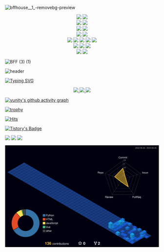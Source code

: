 
![bffhouse__1_-removebg-preview](https://github.com/gangyuji/gangyuji/assets/130277553/b756e4e1-2589-478f-91da-caa3512d7a3b)

<div align="center">
  <img src="https://img.shields.io/badge/html-D25735?style=for-the-badge&logo=html5&logoColor=white">
  <img src="https://img.shields.io/badge/css-4D8EC2?style=for-the-badge&logo=css3&logoColor=white">
  <br/>
  <img src="https://img.shields.io/badge/javascript-F9DD52?style=for-the-badge&logo=javascript&logoColor=white">
  <img src="https://img.shields.io/badge/vue-55B986?style=for-the-badge&logo=vue.js&logoColor=white">
  <br/>
  <img src="https://img.shields.io/badge/fontawesome-438ADF?style=for-the-badge&logo=fontawesome&logoColor=white">
  <img src="https://img.shields.io/badge/axios-7C4791?style=for-the-badge&logo=axios&logoColor=white">
</div>

<div align="center">
  <img src="https://img.shields.io/badge/python-1E3D2F?style=for-the-badge&logo=python&logoColor=white">
  <img src="https://img.shields.io/badge/django-4579DD?style=for-the-badge&logo=django&logoColor=white">
  <br/>
  <img src="https://img.shields.io/badge/poetry-4FAFDF?style=for-the-badge&logo=poetry&logoColor=white">
  <img src="https://img.shields.io/badge/celery-BEDC75?style=for-the-badge&logo=celery&logoColor=white">
  <img src="https://img.shields.io/badge/gunicorn-5D9551?style=for-the-badge&logo=gunicorn&logoColor=white">
  <img src="https://img.shields.io/badge/rabbitmq-E2853D?style=for-the-badge&logo=rabbitmq&logoColor=white">
  <img src="https://img.shields.io/badge/nginx-419144?style=for-the-badge&logo=nginx&logoColor=#ffffff">
  <br/>
  <img src="https://img.shields.io/badge/amazonec2-8E492A?style=for-the-badge&logo=amazonec2&logoColor=white">
  <img src="https://img.shields.io/badge/amazons3-D15C4A?style=for-the-badge&logo=amazons3&logoColor=white">
  <img src="https://img.shields.io/badge/docker-4590B0?style=for-the-badge&logo=docker&logoColor=white">
  <br/>
  <img src="https://img.shields.io/badge/github-171516?style=for-the-badge&logo=github&logoColor=white">
  <img src="https://img.shields.io/badge/githubactions-3A6FD7?style=for-the-badge&logo=githubactions&logoColor=white">
</div>

![BFF (3) (1)](https://github.com/gangyuji/gangyuji/assets/130277553/04d95d62-d2ce-49ee-b2e2-1ff36c268f06)







![header](https://capsule-render.vercel.app/api?type=waving&color=gradient&height=120&animation=fadeIn&section=footer&text=🚌💨&fontAlign=70)

[![Typing SVG](https://readme-typing-svg.herokuapp.com/?color=f0f6fc&lines=import+unittest+class&font=Redressed&size=40)](https://git.io/typing-svg)


<div align=center> 
  <a href="universe.com">
    <img src="https://github-readme-stats.vercel.app/api?username=gangyuji&theme=tokyonight&show_icons=true" width="42%" />
  </a>
  <a href="universe.com">
    <img src="https://github-readme-stats.vercel.app/api/top-langs/?username=gangyuji&exclude_repo=gangyuji.github.io&layout=compact&theme=tokyonight" />
  
  <img src="https://raw.githubusercontent.com/gangyuji/github-stats-transparent/output/generated/languages.svg" width="49.2%" />
  </a>
</div>







[![yunity's github activity graph](https://github-readme-activity-graph.vercel.app/graph?username=gangyuji&theme=tokyo-night)](https://github.com/gangyuji/github-readme-activity-graph)

[![trophy](https://github-profile-trophy.vercel.app/?username=gangyuji&theme=flat&column=7)](https://github.com/gangyuji/)












[![Hits](https://hits.seeyoufarm.com/api/count/incr/badge.svg?url=https%3A%2F%2Fgithub.com%2Fgangyuji&count_bg=%23C9FFA0&title_bg=%23B3D2FF&icon=python.svg&icon_color=%23FFFBA7&title=uni%28ty%29%2Fgithub&edge_flat=false)](https://hits.seeyoufarm.com)



[![Tistory's Badge](https://github-readme-tistory-card.vercel.app/api/badge?name=allitaill&theme=blue)](https://allitail.tistory.com)


<img src="https://img.shields.io/badge/PYTHON-3776AB?style=flat-square&logo=Python&logoColor=#354C6A"/>
<img src="https://img.shields.io/badge/DJANGO-3776AB?style=flat-square&logo=Django&logoColor=##0F291B"/>

<img src="https://img.shields.io/badge/ANDROID-3776AB?style=flat-square&logo=Android&logoColor=#4A8766"/>


![](./profile-3d-contrib/profile-night-view.svg)


